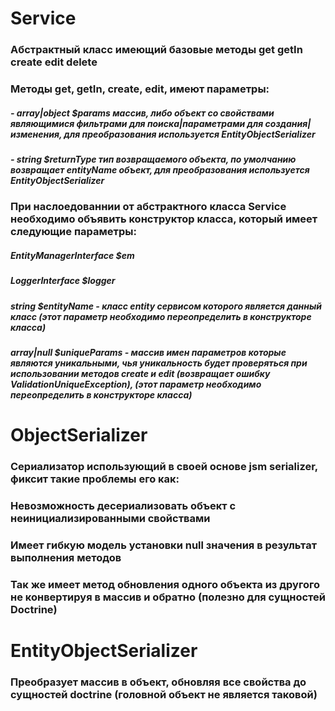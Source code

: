 # Service

### Абстрактный класс имеющий базовые методы get getIn create edit delete
### Методы get, getIn, create, edit, имеют параметры:
##### - array|object $params массив, либо объект со свойствами являющимися фильтрами для поиска|параметрами для создания|изменения, для преобразования используется EntityObjectSerializer
##### - string $returnType тип возвращаемого объекта, по умолчанию возвращает entityName объект, для преобразования используется EntityObjectSerializer

### При наслоедованнии от абстрактного класса Service необходимо объявить конструктор класса, который имеет следующие параметры:
##### EntityManagerInterface $em
##### LoggerInterface $logger
##### string $entityName - класс entity сервисом которого является данный класс (этот параметр необходимо переопределить в конструкторе класса)
##### array|null $uniqueParams - массив имен параметров которые являются уникальными, чья уникальность будет проверяться при использовании методов create и edit (возвращает ошибку ValidationUniqueException), (этот параметр необходимо переопределить в конструкторе класса)

# ObjectSerializer
### Сериализатор использующий в своей основе jsm serializer, фиксит такие проблемы его как:
### Невозможность десериализовать объект с неинициализированными свойствами
### Имеет гибкую модель установки null значения в результат выполнения методов
### Так же имеет метод обновления одного объекта из другого не конвертируя в массив и обратно (полезно для сущностей Doctrine)

# EntityObjectSerializer 
### Преобразует массив в объект, обновляя все свойства до сущностей doctrine (головной объект не является таковой)
